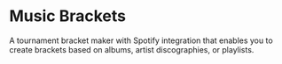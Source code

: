# Music Brackets
A tournament bracket maker with Spotify integration that enables you to create brackets based on albums, artist discographies, or playlists. 
